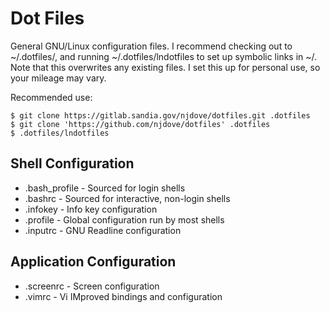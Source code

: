 # Dot Files
General GNU/Linux configuration files. I recommend checking out
to ~/.dotfiles/, and running ~/.dotfiles/lndotfiles to set up
symbolic links in ~/. Note that this overwrites any existing
files. I set this up for personal use, so your mileage may vary.

Recommended use:

    $ git clone https://gitlab.sandia.gov/njdove/dotfiles.git .dotfiles
    $ git clone 'https://github.com/njdove/dotfiles' .dotfiles
    $ .dotfiles/lndotfiles

## Shell Configuration

* .bash_profile - Sourced for login shells
* .bashrc - Sourced for interactive, non-login shells
* .infokey - Info key configuration
* .profile - Global configuration run by most shells
* .inputrc - GNU Readline configuration

## Application Configuration
* .screenrc - Screen configuration
* .vimrc - Vi IMproved bindings and configuration
